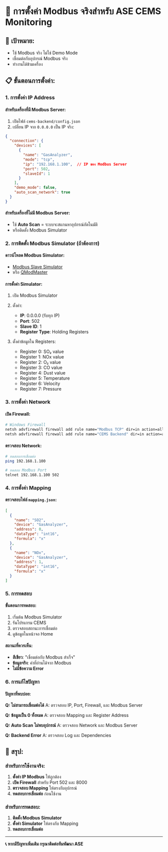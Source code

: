 # 🔌 การตั้งค่า Modbus จริงสำหรับ ASE CEMS Monitoring

## 🎯 **เป้าหมาย:**
- ใช้ Modbus จริง ไม่ใช่ Demo Mode
- เชื่อมต่อกับอุปกรณ์ Modbus จริง
- ทำงานได้ข้ามเครื่อง

## 📋 **ขั้นตอนการตั้งค่า:**

### **1. การตั้งค่า IP Address**

#### **สำหรับเครื่องที่มี Modbus Server:**
1. เปิดไฟล์ `cems-backend/config.json`
2. เปลี่ยน IP จาก `0.0.0.0` เป็น IP จริง:
```json
{
  "connection": {
    "devices": [
      {
        "name": "GasAnalyzer",
        "mode": "tcp",
        "ip": "192.168.1.100",  // IP ของ Modbus Server
        "port": 502,
        "slaveId": 1
      }
    ],
    "demo_mode": false,
    "auto_scan_network": true
  }
}
```

#### **สำหรับเครื่องที่ไม่มี Modbus Server:**
- ใช้ **Auto Scan** = ระบบจะสแกนหาอุปกรณ์อัตโนมัติ
- หรือติดตั้ง Modbus Simulator

### **2. การติดตั้ง Modbus Simulator (ถ้าต้องการ)**

#### **ดาวน์โหลด Modbus Simulator:**
- [Modbus Slave Simulator](https://www.modbustools.com/download.html)
- หรือ [QModMaster](https://sourceforge.net/projects/qmodmaster/)

#### **การตั้งค่า Simulator:**
1. เปิด Modbus Simulator
2. ตั้งค่า:
   - **IP**: 0.0.0.0 (รับทุก IP)
   - **Port**: 502
   - **Slave ID**: 1
   - **Register Type**: Holding Registers

3. ตั้งค่าข้อมูลใน Registers:
   - Register 0: SO₂ value
   - Register 1: NOx value
   - Register 2: O₂ value
   - Register 3: CO value
   - Register 4: Dust value
   - Register 5: Temperature
   - Register 6: Velocity
   - Register 7: Pressure

### **3. การตั้งค่า Network**

#### **เปิด Firewall:**
```bash
# Windows Firewall
netsh advfirewall firewall add rule name="Modbus TCP" dir=in action=allow protocol=TCP localport=502
netsh advfirewall firewall add rule name="CEMS Backend" dir=in action=allow protocol=TCP localport=8000
```

#### **ตรวจสอบ Network:**
```bash
# ทดสอบการเชื่อมต่อ
ping 192.168.1.100

# ทดสอบ Modbus Port
telnet 192.168.1.100 502
```

### **4. การตั้งค่า Mapping**

#### **ตรวจสอบไฟล์ `mapping.json`:**
```json
[
  {
    "name": "SO2",
    "device": "GasAnalyzer",
    "address": 0,
    "dataType": "int16",
    "formula": "x"
  },
  {
    "name": "NOx",
    "device": "GasAnalyzer", 
    "address": 1,
    "dataType": "int16",
    "formula": "x"
  }
]
```

### **5. การทดสอบ**

#### **ขั้นตอนการทดสอบ:**
1. เริ่มต้น Modbus Simulator
2. รันโปรแกรม CEMS
3. ตรวจสอบสถานะการเชื่อมต่อ
4. ดูข้อมูลในหน้าจอ Home

#### **สถานะที่ควรเห็น:**
- **สีเขียว**: "เชื่อมต่อกับ Modbus สำเร็จ"
- **ข้อมูลจริง**: ค่าที่อ่านได้จาก Modbus
- **ไม่มีข้อความ Error**

### **6. การแก้ไขปัญหา**

#### **ปัญหาที่พบบ่อย:**

**Q: ไม่สามารถเชื่อมต่อได้**
A: ตรวจสอบ IP, Port, Firewall, และ Modbus Server

**Q: ข้อมูลเป็น 0 ทั้งหมด**
A: ตรวจสอบ Mapping และ Register Address

**Q: Auto Scan ไม่พบอุปกรณ์**
A: ตรวจสอบ Network และ Modbus Server

**Q: Backend Error**
A: ตรวจสอบ Log และ Dependencies

## 🚀 **สรุป:**

### **สำหรับการใช้งานจริง:**
1. **ตั้งค่า IP Modbus** ให้ถูกต้อง
2. **เปิด Firewall** สำหรับ Port 502 และ 8000
3. **ตรวจสอบ Mapping** ให้ตรงกับอุปกรณ์
4. **ทดสอบการเชื่อมต่อ** ก่อนใช้งาน

### **สำหรับการทดสอบ:**
1. **ติดตั้ง Modbus Simulator**
2. **ตั้งค่า Simulator** ให้ตรงกับ Mapping
3. **ทดสอบการเชื่อมต่อ**

---
**📞 หากมีปัญหาเพิ่มเติม กรุณาติดต่อทีมพัฒนา ASE**


